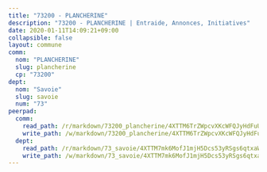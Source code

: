 ```yaml
---
title: "73200 - PLANCHERINE"
description: "73200 - PLANCHERINE | Entraide, Annonces, Initiatives"
date: 2020-01-11T14:09:21+09:00
collapsible: false
layout: commune
comm:
  nom: "PLANCHERINE"
  slug: plancherine
  cp: "73200"
dept:
  nom: "Savoie"
  slug: savoie
  num: "73"
peerpad:
  comm:
    read_path: /r/markdown/73200_plancherine/4XTTM6TrZWpcvXKcWFQJyHdFuULfKMa3fdyzD3Gy48nE6bCnH
    write_path: /w/markdown/73200_plancherine/4XTTM6TrZWpcvXKcWFQJyHdFuULfKMa3fdyzD3Gy48nE6bCnH-K3TgUfVhe2Mjdb26x9QjSsWBmhpfPYxDst6jpzDLNhEM1tGprSNVBixdH25NTsNZ6VzHdBvsuB1CfDp9BSZy89F5WqLG4CyD466x7u5saCBDuQ4DpEck4NdqHYxXc9Nf95KJLz9s
  dept:
    read_path: /r/markdown/73_savoie/4XTTM7mk6MofJ1mjH5Dcs53yRSgs6qtxaWYjKD54ttqHGEMur
    write_path: /w/markdown/73_savoie/4XTTM7mk6MofJ1mjH5Dcs53yRSgs6qtxaWYjKD54ttqHGEMur-K3TgTorsK1WLw8S2EgnkoX8tJEgZgam6ANhvqrVqNfiz9fX8kbMKu5AF1rqzXyxMRZgoVPrb5EERe3PeBhqF1SBfP5G1PJnvsDUF2LQSxevobpkDM4djQDebTYoo6Yx53thenJpY
---
```


